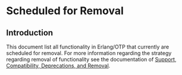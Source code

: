 <!--
%% %CopyrightBegin%
%%
%% SPDX-License-Identifier: Apache-2.0
%%
%% Copyright Ericsson AB 2023-2025. All Rights Reserved.
%%
%% Licensed under the Apache License, Version 2.0 (the "License");
%% you may not use this file except in compliance with the License.
%% You may obtain a copy of the License at
%%
%%     http://www.apache.org/licenses/LICENSE-2.0
%%
%% Unless required by applicable law or agreed to in writing, software
%% distributed under the License is distributed on an "AS IS" BASIS,
%% WITHOUT WARRANTIES OR CONDITIONS OF ANY KIND, either express or implied.
%% See the License for the specific language governing permissions and
%% limitations under the License.
%%
%% %CopyrightEnd%
-->
# Scheduled for Removal

## Introduction

This document list all functionality in Erlang/OTP that currently are scheduled
for removal. For more information regarding the strategy regarding removal of
functionality see the documentation of
[Support, Compatibility, Deprecations, and Removal](`e:system:misc.md#removal`).
